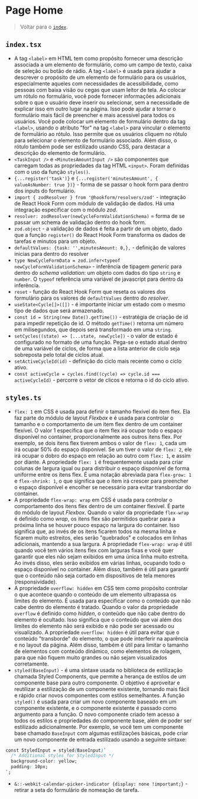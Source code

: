 # Page Home

> Voltar para o [`index`](./%40index.md).

## `index.tsx`

- A tag `<label>` em HTML tem como propósito fornecer uma descrição associada a um elemento de formulário, como um campo de texto, caixa de seleção ou botão de rádio. A tag `<label>` é usada para ajudar a descrever o propósito de um elemento de formulário para os usuários, especialmente aqueles com necessidades de acessibilidade, como pessoas com baixa visão ou cegas que usam leitor de tela. Ao colocar um rótulo no formulário, você pode fornecer informações adicionais sobre o que o usuário deve inserir ou selecionar, sem a necessidade de explicar isso em outro lugar na página. Isso pode ajudar a tornar o formulário mais fácil de preencher e mais acessível para todos os usuários. Você pode colocar um elemento de formulário dentro da tag `<label>`, usando o atributo "for" na tag `<label>` para vincular o elemento de formulário ao rótulo. Isso permite que os usuários cliquem no rótulo para selecionar o elemento de formulário associado. Além disso, o rótulo também pode ser estilizado usando CSS, para destacar a descrição do elemento de formulário.
- `<TaskInput />` e `<MinutesAmountInput />` são componentes que carregam todas as propriedades da tag HTML `<input>`. Foram definidas com o uso da função `styles()`.
- `{...register('task')}` e `{...register('minutesAmount', { valueAsNumber: true })}` - forma de se passar o hook form para dentro dos inputs do formulário.
- `import { zodResolver } from '@hookform/resolvers/zod'` - integração de React Hook Form com módulo de validação de dados. Há uma integração específicar com o módulo _zod_.
- `resolver: zodResolver(newCycleFormValidationSchema)` = forma de se passar um schema de validação dentro do hook form.
- `zod.object` - a validação de dados é feita a partir de um objeto, dado que a função `register()` do React Hook Form transforma os dados de tarefas e minutos para um objeto.
- `defaultValues: {task: '',minutesAmount: 0,},` - definição de valores inicias para dentro do resolver
- `type NewCycleFormData = zod.infer<typeof newCycleFormValidationSchema>` - inferência de tipagem _generic_ para dentro do _schema validation_: um objeto com dados do tipo `string` e `number`. O `typeof` referência uma variável de javascript para dentro da inferência.
- `reset` - função do React Hook Form que reseta os valores dos formulário para os valores de `defaultValues` dentro do _resolver_.
- `useState<Cycle[]>([])` - é importante iniciar um estado com o mesmo tipo de dados que será armazenado.
- `const id = String(new Date().getTime())` - estratégia de criação de id para impedir repetição de id. O método `getTime()` retorna um número em milisegundos, que depois será transformado em uma `string`.
- `setCycles((state) => [...state, newCycle])` - o valor de estado é configurado no formato de uma função. Pega-se o estado atual dentro de uma variável de ciclos, de forma que a lista anterior de ciclo seja sobreposta pelo total de ciclos atual.
- `setActiveCycleId(id)` - definição do ciclo mais recente como o ciclo ativo.
- `const activeCycle = cycles.find((cycle) => cycle.id === activeCycleId)` - percorre o vetor de clicos e retorna o id do ciclo ativo.

## `styles.ts`

- `flex: 1` em CSS é usada para definir o tamanho flexível do item flex. Ela faz parte do módulo de layout _Flexbox_ e é usada para controlar o tamanho e o comportamento de um item flex dentro de um container flexível. O valor 1 especifica que o item flex irá ocupar todo o espaço disponível no container, proporcionalmente aos outros itens flex. Por exemplo, se dois itens flex tiverem ambos o valor de `flex: 1`, cada um irá ocupar 50% do espaço disponível. Se um tiver o valor de `flex: 2`, ele irá ocupar o dobro do espaço em relação ao outro com `flex: 1`, e assim por diante. A propriedade `flex: 1` é frequentemente usada para criar colunas de largura igual ou para distribuir o espaço disponível de forma uniforme entre os itens flex. É uma notação abreviada para `flex-grow: 1` e `flex-shrink: 1`, o que significa que o item irá crescer para preencher o espaço disponível e encolher se necessário para evitar transbordar do container.
- A propriedade `flex-wrap: wrap` em CSS é usada para controlar o comportamento dos itens flex dentro de um container flexível. É parte do módulo de layout _Flexbox_. Quando o valor da propriedade `flex-wrap` é definido como _wrap_, os itens flex são permitidos quebrar para a próxima linha se houver pouco espaço na largura do container. Isso significa que, ao invés de os itens ficarem todos na mesma linha e ficarem muito estreitos, eles serão "quebrados" e colocados em linhas adicionais, mantendo a sua largura. A propriedade `flex-wrap: wrap` é útil quando você tem vários itens flex com larguras fixas e você quer garantir que eles não sejam exibidos em uma única linha muito estreita. Ao invés disso, eles serão exibidos em várias linhas, ocupando todo o espaço disponível no container. Além disso, também é útil para garantir que o conteúdo não seja cortado em dispositivos de tela menores (responsividade).
- A propriedade `overflow: hidden` em CSS tem como propósito controlar o que acontece quando o conteúdo de um elemento ultrapassa os limites do elemento. É usada para especificar como o conteúdo que não cabe dentro do elemento é tratado. Quando o valor da propriedade `overflow` é definido como _hidden_, o conteúdo que não cabe dentro do elemento é ocultado. Isso significa que o conteúdo que vai além dos limites do elemento não será exibido e não pode ser acessado ou visualizado. A propriedade `overflow: hidden` é útil para evitar que o conteúdo "transborde" do elemento, o que pode interferir na aparência e no layout da página. Além disso, também é útil para limitar o tamanho de elementos com conteúdo dinâmico, como elementos de rolagem, para que não fiquem muito grandes ou não sejam visualizados corretamente.
- `styled(BaseInput)` - é uma sintaxe usada no biblioteca de estilização chamada Styled Components, que permite a herança de estilos de um componente base para outro componente. O objetivo é aproveitar e reutilizar a estilização de um componente existente, tornando mais fácil e rápido criar novos componentes com estilos semelhantes. A função `styled()` é usada para criar um novo componente baseado em um componente existente, e o componente existente é passado como argumento para a função. O novo componente criado tem acesso a todos os estilos e propriedades do componente base, além de poder ser estilizado adicionalmente. Por exemplo, se você tem um componente base chamado `BaseInput` com algumas estilizações básicas, pode criar um novo componente de entrada estilizado usando a seguinte sintaxe:

```css
const StyledInput = styled(BaseInput)`
  /* Additional styles for StyledInput */
  background-color: yellow;
  padding: 10px;
`;
```

- `&::-webkit-calendar-picker-indicator {display: none !important;}` - retirar a seta do formulário de nomeação de tarefa.

